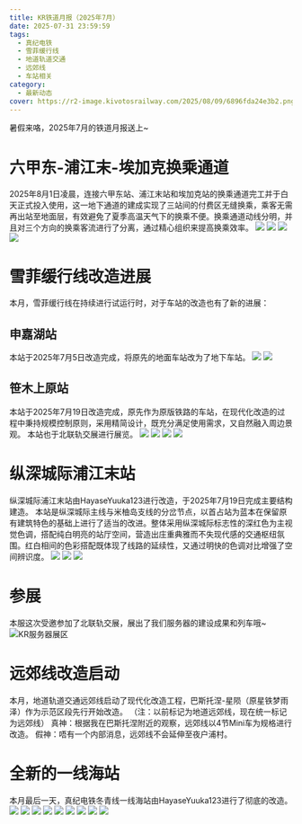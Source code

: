```yaml
---
title: KR铁道月报（2025年7月）
date: 2025-07-31 23:59:59
tags:
  - 真纪电铁
  - 雪菲缓行线
  - 地道轨道交通
  - 远郊线
  - 车站相关
category:
  - 最新动态
cover: https://r2-image.kivotosrailway.com/2025/08/09/6896fda24e3b2.png
---
```

暑假来咯，2025年7月的铁道月报送上~

# 六甲东-浦江末-埃加克换乘通道
2025年8月1日凌晨，连接六甲东站、浦江末站和埃加克站的换乘通道完工并于白天正式投入使用，这一地下通道的建成实现了三站间的付费区无缝换乘，乘客无需再出站至地面层，有效避免了夏季高温天气下的换乘不便。换乘通道动线分明，并且对三个方向的换乘客流进行了分离，通过精心组织来提高换乘效率。
![](https://r2-image.kivotosrailway.com/2025/08/13/689c90761d641.png)
![](https://r2-image.kivotosrailway.com/2025/08/13/689c907abe2e6.png)
![](https://r2-image.kivotosrailway.com/2025/08/13/689c907eefb59.png)
![](https://r2-image.kivotosrailway.com/2025/08/13/689c90839ea45.png)

# 雪菲缓行线改造进展
本月，雪菲缓行线在持续进行试运行时，对于车站的改造也有了新的进展：
## 申嘉湖站
本站于2025年7月5日改造完成，将原先的地面车站改为了地下车站。
![](https://r2-image.kivotosrailway.com/2025/08/13/689c8fe11f32f.png)
![](https://r2-image.kivotosrailway.com/2025/08/13/689c8fe585607.png)

## 笹木上原站
本站于2025年7月19日改造完成，原先作为原版铁路的车站，在现代化改造的过程中秉持规模控制原则，采用精简设计，既充分满足使用需求，又自然融入周边景观。
本站也于北联轨交展进行展览。
![](https://r2-image.kivotosrailway.com/2025/08/09/6896e05b26cdf.png)
![](https://r2-image.kivotosrailway.com/2025/08/09/6896e068e8eca.png)
![](https://r2-image.kivotosrailway.com/2025/08/09/6896e07285c6b.png)
![](https://r2-image.kivotosrailway.com/2025/08/09/6896e07585923.png)

# 纵深城际浦江末站
纵深城际浦江末站由HayaseYuuka123进行改造，于2025年7月19日完成主要结构建造。
本站是纵深城际主线与米柚岛支线的分岔节点，以首占站为蓝本在保留原有建筑特色的基础上进行了适当的改进。整体采用纵深城际标志性的深红色为主视觉色调，搭配纯白明亮的站厅空间，营造出庄重典雅而不失现代感的交通枢纽氛围。红白相间的色彩搭配既体现了线路的延续性，又通过明快的色调对比增强了空间辨识度。
![](https://r2-image.kivotosrailway.com/2025/08/09/6896edfe538b1.png)
![](https://r2-image.kivotosrailway.com/2025/08/09/6896ee0563f3c.png)
![](https://r2-image.kivotosrailway.com/2025/08/09/6896ee08cb781.png)

# 参展
本服这次受邀参加了北联轨交展，展出了我们服务器的建设成果和列车哦~
![KR服务器展区](https://r2-image.kivotosrailway.com/2025/08/09/6896ecf16049f.png)

# 远郊线改造启动
本月，地道轨道交通远郊线启动了现代化改造工程，巴斯托涅-星陨（原星铁梦雨泽）作为示范区段先行开始改造。
（注：以前标记为地道远郊线，现在统一标记为远郊线）
真神：根据我在巴斯托涅附近的观察，远郊线以4节Mini车为规格进行改造。
假神：唔有一个内部消息，远郊线不会延伸至夜户浦村。

# 全新的一线海站
本月最后一天，真纪电铁冬青线一线海站由HayaseYuuka123进行了彻底的改造。
![](https://r2-image.kivotosrailway.com/2025/08/09/6896f08d66c9a.png)
![](https://r2-image.kivotosrailway.com/2025/08/09/6896f090abd25.png)
![](https://r2-image.kivotosrailway.com/2025/08/09/6896f09f48ae7.png)
![](https://r2-image.kivotosrailway.com/2025/08/09/6896f0a43bf96.png)
![](https://r2-image.kivotosrailway.com/2025/08/09/6896f0a833e61.png)
![](https://r2-image.kivotosrailway.com/2025/08/09/6896f10b7af77.png)
![](https://r2-image.kivotosrailway.com/2025/08/09/6896f0b139fc4.png)
![](https://r2-image.kivotosrailway.com/2025/08/09/6896f0b6b39f5.png)
![](https://r2-image.kivotosrailway.com/2025/08/09/6896f0bac7396.png)